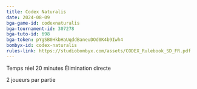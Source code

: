 ```yaml
---
title: Codex Naturalis
date: 2024-08-09
bga-game-id: codexnaturalis
bga-tournament-id: 307278
bga-tuto-id: 698
bga-token: pYgSB0HkbHaUqddBaneuDOd0K4b9Iwh4
bombyx-id: codex-naturalis
rules-link: https://studiobombyx.com/assets/CODEX_Rulebook_SD_FR.pdf
---
```


Temps réel 20 minutes Élimination directe

2 joueurs par partie